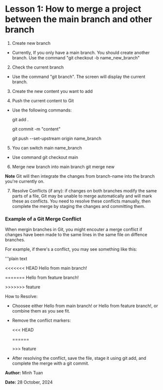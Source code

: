 # Lesson 1: How to merge a project between the main branch and other branch

1. Create new branch

- Currently, If you only have a main branch. You should create another branch. Use the command "git checkout -b name_new_branch"

2. Check the current branch

- Use the command "git branch". The screen will display the current branch.

3. Create the new content you want to add

4. Push the current content to Git

- Use the following commands:

    git add .

    git commit -m "content"

    git push --set-upstream origin name_branch
5. You can switch main name_branch
- Use command
    git checkout main
6. Merge new branch into main branch
    git merge new

**Note** Git will then integrate the changes from branch-name into the branch you're currently on.

7. Resolve Conflicts (if any): if changes on both branches modify the same parts of a file, Git may be unable to merge automatically and will mark these as conflicts. You need to resolve these conflicts manually, then complete the merge by staging the changes and committing them.

### Example of a Git Merge Conflict

When mergin branches in Git, you might encouter a merge conflict if changes have been made to the same lines in the same file on diffence branches.

For example, if there's a conflict, you may see something like this:

'''plain text

\<<<<<<< HEAD
Hello from main branch!

\=======
Hello from feature branch!

\>>>>>>> feature

How to Resolve:
- Choosee either Hello from main branch! or Hello from feature branch!, or combine them as you see fit.
- Remove the conflict markers:

    \<<< HEAD

    \======

    \>>> feature

- After resolving the conflict, save the file, stage it using git add, and complete the merge with a git commit.


**Author:** Minh Tuan

**Date:** 28 October, 2024